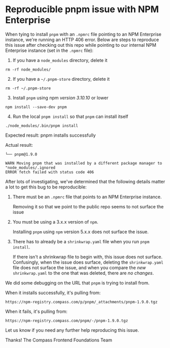 # Reproducible pnpm issue with NPM Enterprise

When tying to install `pnpm` with an `.npmrc` file pointing to an NPM Enterprise instance, we're
running an HTTP 406 error. Below are steps to reproduce this issue after checking out this repo
while pointing to our internal NPM Enterprise instance (set in the `.npmrc` file):

1. If you have a `node_modules` directory, delete it
  ```
  rm -rf node_modules/
  ```
2. If you have a `~/.pnpm-store` directory, delete it
  ```
  rm -rf ~/.pnpm-store
  ```
3. Install `pnpm` using npm *version 3.10.10* or lower
  ```
  npm install --save-dev pnpm
  ```
4. Run the local `pnpm install` so that `pnpm` can install itself
  ```
  ./node_modules/.bin/pnpm install
  ```

Expected result: pnpm installs successfully

Actual result:
```
└── pnpm@1.9.0

WARN Moving pnpm that was installed by a different package manager to "node_modules/.ignored
ERROR fetch failed with status code 406
```

After lots of investigating, we've determined that the following details matter a lot to get this
bug to be reproducible:
1. There must be an `.npmrc` file that points to an NPM Enterprise instance.

   Removing it so that we point to the public repo seems to not surface the issue

2. You must be using a 3.x.x version of `npm`.

   Installing `pnpm` using `npm` version 5.x.x does not surface the issue.

3. There has to already be a `shrinkwrap.yaml` file when you run `pnpm install`.

   If there isn't a shrinkwrap file to begin with, this issue does not surface. Confusingly, when
   the issue does surface, deleting the `shrinkwrap.yaml` file does not surface the issue, and when
   you compare the _new_ `shrinkwrap.yaml` to the one that was deleted, there are *no changes*.

We did some debugging on the URL that `pnpm` is trying to install from.

When it installs successfully, it's pulling from:
```
https://npm-registry.compass.com/p/pnpm/_attachments/pnpm-1.9.0.tgz
```
When it fails, it's pulling from:
```
https://npm-registry.compass.com/pnpm/-/pnpm-1.9.0.tgz
```

Let us know if you need any further help reproducing this issue.

Thanks!
The Compass Frontend Foundations Team
